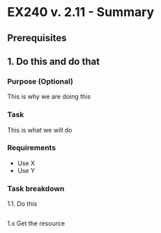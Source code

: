 # EX240 v. 2.11 - Summary

## Prerequisites

## 1. Do this and do that
### Purpose (Optional)
This is why we are doing this

### Task
This is what we will do

### Requirements
* Use X
* Use Y
  
### Task breakdown
1.1. Do this
```
```
1.x Get the resource
```
```
